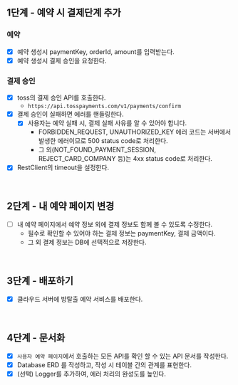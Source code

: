 ## 1단계 - 예약 시 결제단계 추가

### 예약

- [x] 예약 생성시 paymentKey, orderId, amount를 입력받는다.
- [x] 예약 생성시 결제 승인을 요청한다.

### 결제 승인

- [x] toss의 결제 승인 API를 호출한다.
    - `https://api.tosspayments.com/v1/payments/confirm`
- [x] 결제 승인이 실패하면 에러를 핸들링한다.
    - [x] 사용자는 예약 실패 시, 결제 실패 사유를 알 수 있어야 합니다.
        - FORBIDDEN_REQUEST, UNAUTHORIZED_KEY 에러 코드는 서버에서 발생한 에러이므로 500 status code로 처리한다.
        - 그 외(NOT_FOUND_PAYMENT_SESSION, REJECT_CARD_COMPANY 등)는 4xx status code로 처리한다.
- [x] RestClient의 timeout을 설정한다.

<br>

## 2단계 - 내 예약 페이지 변경

- [ ] 내 예약 페이지에서 예약 정보 외에 결제 정보도 함께 볼 수 있도록 수정한다.
  - 필수로 확인할 수 있어야 하는 결제 정보는 paymentKey, 결제 금액이다.
  - 그 외 결제 정보는 DB에 선택적으로 저장한다.

<br>

## 3단계 - 배포하기

- [x] 클라우드 서버에 방탈출 예약 서비스를 배포한다.

<br>

## 4단계 - 문서화

- [x] `사용자 예약 페이지`에서 호출하는 모든 API를 확인 할 수 있는 API 문서를 작성한다.
- [x] Database ERD 를 작성하고, 작성 시 테이블 간의 관계를 표현한다.
- [x] (선택) Logger를 추가하여, 에러 처리의 완성도를 높인다.

